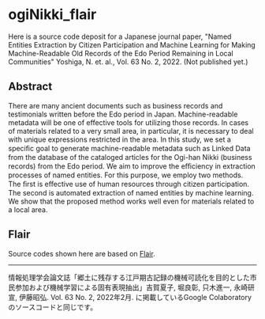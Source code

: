 # ogiNikki_flair

Here is a source code deposit for a Japanese journal paper, "Named Entities Extraction by Citizen Participation and Machine Learning for Making Machine-Readable Old Records of the Edo Period Remaining in Local Communities" Yoshiga, N. et. al., Vol. 63 No. 2, 2022. (Not published yet.)

## Abstract

There are many ancient documents such as business records and testimonials written before the Edo period in Japan. Machine-readable metadata will be one of effective tools for utilizing those records. In cases of materials related to a very small area, in particular, it is necessary to deal with unique expressions restricted in the area. In this study, we set a speciﬁc goal to generate machine-readable metadata such as Linked Data from the database of the cataloged articles for the Ogi-han Nikki (business records) from the Edo period. We aim to improve the eﬃciency in extraction processes of named entities. For this purpose, we employ two methods. The ﬁrst is eﬀective use of human resources through citizen participation. The second is automated extraction of named entities by machine learning. We show that the proposed method works well even for materials related to a local area.

## Flair
Source codes shown here are based on <a href="https://github.com/flairNLP/flair" target="_blank">Flair</a>. 

--------------
情報処理学会論文誌「郷土に残存する江戸期古記録の機械可読化を目的とした市民参加および機械学習による固有表現抽出」吉賀夏子, 堀良彰, 只木進一, 永崎研宣, 伊藤昭弘. Vol. 63 No. 2, 2022年2月.
に掲載しているGoogle Colaboratoryのソースコードと同じです。

